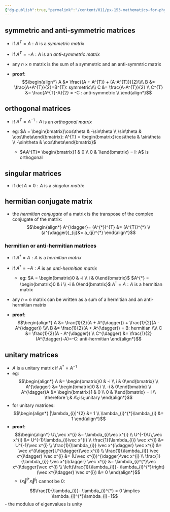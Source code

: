 ```yaml
---
{"dg-publish":true,"permalink":"/content/011/px-153-mathematics-for-physicists/term-2/px-153-k-linear-algebra/px-153-k10-special-matrices/","noteIcon":"1","created":"2025-08-27T13:14:00.592+01:00","updated":"2024-11-26T19:40:20.000+00:00"}
---
```


## symmetric and anti-symmetric matrices
- if $A^{T}=A: A$ is a *symmetric matrix*
- if $A^{T}=-A:A$ is an *anti-symmetric matrix*

- any $n\times n$ matrix is the sum of a symmetric and an anti-symmtric matrix
- **proof**: 
$$\begin{align*}
	A &= \frac{(A + A^{T}) + (A-A^{T})}{2}\\\\
	B &= \frac{A+A^{T}}{2}=B^{T}: symmetric\\\\
	C &= \frac{A-A^{T}}{2} \\
	C^{T} &= \frac{A^{T}-A}{2} = -C : anti-symmetric \\
\end{align*}$$
## orthogonal matrices
- if $A^{T}=A^{-1}: A$ is an *orthogonal matrix*

- eg: $A = \begin{bmatrix}\cos\theta & -\sin\theta \\ \sin\theta & \cos\theta\end{bmatrix}: A^{T} = \begin{bmatrix}\cos\theta & \sin\theta \\ -\sin\theta & \cos\theta\end{bmatrix}$
	- $AA^{T}= \begin{bmatrix}1 & 0 \\ 0 & 1\end{bmatrix} = I: A$ is orthogonal
## singular matrices
- if $\det A =0: A$ is a *singular matrix*
## hermitian conjugate matrix
- the *hermitian conjugate* of a matrix is the transpose of the complex conjugate of the matrix: 
$$\begin{align*}
	A^{\dagger}= (A^{*})^{T} &= (A^{T})^{*} \\
	(a^{\dagger})_{ij}&= a_{ji}^{*}
\end{align*}$$
### hermitian or anti-hermitian matrices
- if $A^{\dagger}=A : A$ is a *hermitian matrix*
- if $A^{\dagger}=-A : A$ is an *anti-hermitian matrix*
	- eg: $A = \begin{bmatrix}0 & -i \\ i & 0\end{bmatrix}$
		$A^{*} = \begin{bmatrix}0 & i \\ -i & 0\end{bmatrix}$
		$A^{\dagger}= A: A$ is a hermitian matrix

- any $n\times n$ matrix can be written as a sum of a hermitian and an anti-hermitian matrix
- **proof**: 
$$\begin{align*}
	A &= \frac{1}{2}(A + A^{\dagger}) + \frac{1}{2}(A - A^{\dagger}) \\\\
	B &= \frac{1}{2}(A + A^{\dagger}) = B: hermitian \\\\
	C &= \frac{1}{2}(A - A^{\dagger}) \\
	C^{\dagger} &= \frac{1}{2}(A^{\dagger}-A)=-C: anti-hermitian
\end{align*}$$
## unitary matrices
- $A$ is a unitary matrix if $A^{\dagger}=A^{-1}$
- eg: 
$$\begin{align*}
	A &= \begin{bmatrix}0 & -i \\ i & 0\end{bmatrix} \\
	A^{\dagger} &= \begin{bmatrix}0 & i \\ -i & 0\end{bmatrix} \\
	A^{\dagger}A &= \begin{bmatrix}1 & 0 \\ 0 & 1\end{bmatrix} = I \\
	\therefore \;& A\;is\;unitary
\end{align*}$$
- for unitary matrices: 
$$\begin{align*}
	|\lambda_{i}|^{2} &= 1 \\
	\lambda_{i}^{*}\lambda_{i} &= 1
\end{align*}$$
- **proof**: 
$$\begin{align*}
	U\,\vec x^{i} &= \lambda_{i}\vec x^{i} \\
	U^{-1}U\,\vec x^{i} &= U^{-1}\lambda_{i}\vec x^{i}  \\
	\frac{1}{\lambda_{i}} \vec x^{i} &= U^{-1}\vec x^{i} \\
	\frac{1}{\lambda_{i}} \vec x^{i\dagger} \vec x^{i} &= \vec x^{i\dagger}U^{\dagger}\vec x^{i} \\
	\frac{1}{\lambda_{i}} \vec x^{i\dagger} \vec x^{i} &=  (U\vec x^{i})^{\dagger}\vec x^{i} \\
	\frac{1}{\lambda_{i}} \vec x^{i\dagger} \vec x^{i} &=  \lambda_{i}^{*}\vec x^{i\dagger}\vec x^{i} \\
	\left(\frac{1}{\lambda_{i}}- \lambda_{i}^{*}\right)(\vec x^{i\dagger} \vec x^{i}) &= 0 
\end{align*}$$
	- $(\vec x^{i\dagger} \vec x^{i})$ cannot be $0:$ 
	
$$\frac{1}{\lambda_{i}}- \lambda_{i}^{*} = 0 \implies \lambda_{i}^{*}\lambda_{i}=1$$
	- the modulus of eigenvalues is unity

	